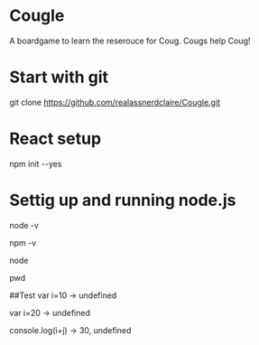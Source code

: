 # Cougle

A boardgame to learn the reserouce for Coug. Cougs help Coug!

# Start with git 
git clone https://github.com/realassnerdclaire/Cougle.git

# React setup 
npm init --yes

# Settig up and running node.js
node -v

npm -v

node

pwd

##Test
var i=10 -> undefined

var i=20 -> undefined

console.log(i+j) -> 30, undefined


